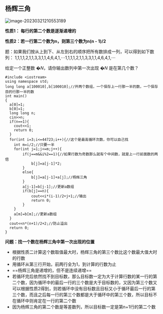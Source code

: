 ## 杨辉三角

![image-20230321210553189](https://raw.githubusercontent.com/pkxzs/PicBed/main/Img/image-20230321210553189.png)

**性质1： 每行的第二个数是逐渐递增的**

**性质2：若一行第二个数为n，则第三个数为n(n - 1)/2**



题：如果我们按从上到下、从左到右的顺序把所有数排成一列，可以得到如下数列： 1,1,1,1,2,1,1,3,3,1,1,4,6,4,1,⋯1,1,1,1,2,1,1,3,3,1,1,4,6,4,1,⋯

给定一个正整数 �*N*，请你输出数列中第一次出现 �*N* 是在第几个数？

```c#include <iostream>
#include <iostream>
using namespace std;
long long a[100010],b[100010];//开两个数组，一个保存上一行那一半的数，一个保存目的行那一半的数
int main()
{
  a[0]=1;
  b[0]=1;
  long long n;
  cin>>n;
  if(n==1){
    cout<<1;
    return 0;
  }
  for(int i=3;i<=44723;i++){//这个是最高循环次数，你可以自己找
    int m=i/2;//只要一半
    for(int j=1;j<=m;j++){
        if(j==m&&i%2==1){//如果行数为奇数那么就有个中间数，就是上一行前面数的两倍
            b[j]=a[j-1]*2;
        }
        else{
            b[j]=a[j-1]+a[j];//杨辉三角
        }
        a[j-1]=b[j-1];//更新a数组
        if(b[j]==n){
            cout<<i*(i-1)/2+j+1;//输出
            return 0;
        }
    }
    a[m]=b[m];//更新a数组
  }
  cout<<n*(n+1)/2+2;//防止溢出
  return 0;
}

```

**问题：找一个数在杨辉三角中第一次出现的位置**

* 根据性质二计算这个数取值最大时，杨辉三角的第三个数比这个数最大值大时的行数
* 用循环从第三行开始，前两行全为1，到计算的行数为止
* ==杨辉三角是递增的，但不是连续递增==
* 若循环完后依然找不到目标数，那么目标数一定为大于计算行数的某一行的第二个数，因为循环中的最后一行的三个数是大于目标数的，又因为第三个数又可以根据性质2得到，则若循环中没有目标数且目标又小于循环最后一行的第三个数，而且之后每一行的第三个数都是大于循环中的第三个数，所以目标不在循环中则肯定在一行的第二个数
* 因为杨辉三角的第二个数是等差数列，所以目标数一定是第n+1行的第二个数